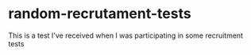 # random-recrutament-tests
This is a test I've received when I was participating in some recruitment tests
